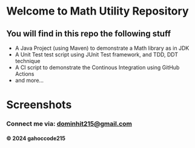 # Welcome to Math Utility Repository

## You will find in this repo the following stuff

* A Java Project (using Maven) to demonstrate a Math library as in JDK
* A Unit Test test script using JUnit Test framework, and TDD, DDT technique
* A CI script to demonstrate the Continous Integration using GitHub Actions
* and more...

# Screenshots

### Connect me via: dominhit215@gmail.com

#### &#169; 2024 gahoccode215